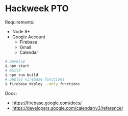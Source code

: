 # Hackweek PTO

Requirements:
- Node 8+
- Google Account
  - Firebase
  - Gmail
  - Calendar


```sh
# Develop
$ npm start
# Build
$ npm run build
# Deploy Firebase functions
$ firebase deploy --only functions
```

Docs:
- https://firebase.google.com/docs/
- https://developers.google.com/calendar/v3/reference/